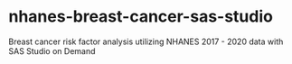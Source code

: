 # nhanes-breast-cancer-sas-studio
Breast cancer risk factor analysis utilizing NHANES 2017 - 2020 data with SAS Studio on Demand
